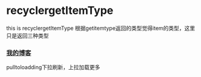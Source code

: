 # recyclergetItemType
this is recyclergetItemType
根据getitemtype返回的类型觉得item的类型，这里只是返回三种类型

### [我的博客](http://blog.csdn.net/xiejinquan_/article/details/50547642)

pulltoloadding下拉刷新，上拉加载更多
